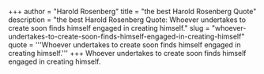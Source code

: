 +++
author = "Harold Rosenberg"
title = "the best Harold Rosenberg Quote"
description = "the best Harold Rosenberg Quote: Whoever undertakes to create soon finds himself engaged in creating himself."
slug = "whoever-undertakes-to-create-soon-finds-himself-engaged-in-creating-himself"
quote = '''Whoever undertakes to create soon finds himself engaged in creating himself.'''
+++
Whoever undertakes to create soon finds himself engaged in creating himself.
